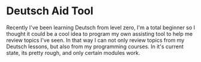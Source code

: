 # Deutsch Aid Tool
Recently I've been learning Deutsch from level zero, I'm a total beginner so I thought it could be a cool idea to program my own assisting tool to help me review topics I've seen.
In that way I can not only review topics from my Deutsch lessons, but also from my programming courses.
In it's current state, its pretty rough, and only certain modules work.

